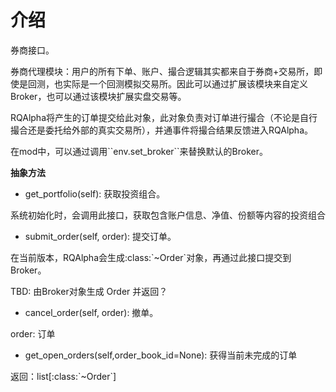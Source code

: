 # 介绍

券商接口。

券商代理模块：用户的所有下单、账户、撮合逻辑其实都来自于券商+交易所，即使是回测，也实际是一个回测模拟交易所。因此可以通过扩展该模块来自定义Broker，也可以通过该模块扩展实盘交易等。

RQAlpha将产生的订单提交给此对象，此对象负责对订单进行撮合（不论是自行撮合还是委托给外部的真实交易所），并通事件将撮合结果反馈进入RQAlpha。

在mod中，可以通过调用\`\`env.set\_broker\`\`来替换默认的Broker。

**抽象方法**

* get\_portfolio\(self\): 获取投资组合。

系统初始化时，会调用此接口，获取包含账户信息、净值、份额等内容的投资组合

* submit\_order\(self, order\): 提交订单。

在当前版本，RQAlpha会生成:class:\`~Order\`对象，再通过此接口提交到Broker。

TBD: 由Broker对象生成 Order 并返回？

* cancel\_order\(self, order\): 撤单。

order: 订单

* get\_open\_orders\(self,order\_book\_id=None\): 获得当前未完成的订单

返回：list\[:class:\`~Order\`\]

